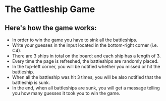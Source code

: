 # The Gattleship Game

## Here's how the game works:

- In order to win the game you have to sink all the battleships.
- Write your guesses in the input located in the bottom-right corner (i.e. C4).
- There are 3 ships in total on the board; and each ship has a length of 3.
- Every time the page is refreshed, the battleships are randomly placed.
- In the top-left corner, you will be notified whether you missed or hit the battleship.
- When all the battleship was hit 3 times, you will be also notified that the battleship is sunk.
- In the end, when all battleships are sunk, you will get a message telling you how many guesses it took you to win the game.
